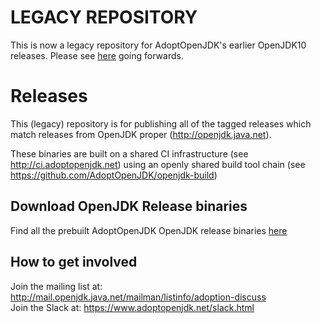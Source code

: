 # LEGACY REPOSITORY

This is now a legacy repository for AdoptOpenJDK's earlier OpenJDK10 releases.  Please see [here](https://github.com/AdoptOpenJDK/openjdk10-binaries/releases) going forwards.

# Releases

This (legacy) repository is for publishing all of the tagged releases which match releases from OpenJDK proper (http://openjdk.java.net).

These binaries are built on a shared CI infrastructure (see http://ci.adoptopenjdk.net) using an openly shared build tool chain (see https://github.com/AdoptOpenJDK/openjdk-build)

## Download OpenJDK Release binaries

Find all the prebuilt AdoptOpenJDK OpenJDK release binaries [here](https://github.com/AdoptOpenJDK/openjdk10-releases/releases)

## How to get involved

Join the mailing list at: http://mail.openjdk.java.net/mailman/listinfo/adoption-discuss  
Join the Slack at: https://www.adoptopenjdk.net/slack.html
